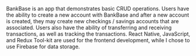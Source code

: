 BankBase is an app that demonstrates basic CRUD operations. Users have the ability to create a new account with BankBase and after a new account is created,
they may create new checkings / savings accounts that are associated. Users also have the ability of transferring and receiving transactions, as well
as tracking the transactions. React Native, JavaScript, and Redux Tool-kit are used for the frontend development, while I chose to use Firebase for data storage.
